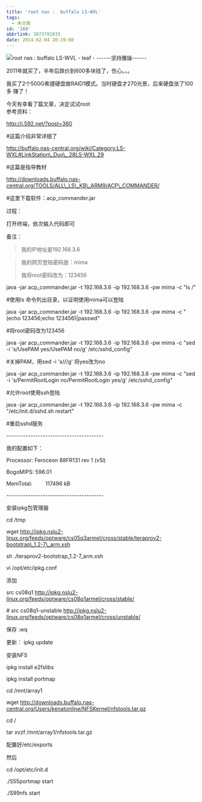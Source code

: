 ```yaml
---
title: 'root nas :  buffalo LS-WVL'
tags:
  - 未分类
id: '169'
abbrlink: 3073781033
date: 2014-02-04 20:19:00
---
```


![root nas :  buffalo LS-WVL - leaf - ------坚持雅操------](http://img0.ph.126.net/BWHcgE8BPLbb463K2lF4NA==/4791267053669049027.png "root nas :  buffalo LS-WVL - leaf - ------坚持雅操------")

2011年就买了，半年后跌价到600多块钱了，伤心。。。

我买了2个500G希捷硬盘做RAID1模式。当时硬盘才270光景，后来硬盘涨了100多 赚了！

  

今天有幸看了篇文章，决定试试root  
参考资料：

http://i.592.net/?post=360

#这篇介绍非常详细了

http://buffalo.nas-central.org/wiki/Category:LS-WXL#LinkStation\_Duo\_.28LS-WXL.29

#这篇是指导教材

http://downloads.buffalo.nas-central.org/TOOLS/ALL\_LS\_KB\_ARM9/ACP\_COMMANDER/

#这里下载软件：acp\_commander.jar

  

  

过程：

打开终端，依次输入代码即可

备注：

> 我的IP地址是192.168.3.6

> 我的网页登陆密码是：mima
> 
> 我将root密码改为：123456
> 
>   

java -jar acp\_commander.jar -t 192.168.3.6 -ip 192.168.3.6 -pw mima -c "ls /"

#使用ls 命令列出目录，以证明使用mima可以登陆

  

java -jar acp\_commander.jar -t 192.168.3.6 -ip 192.168.3.6 -pw mima -c "(echo 123456;echo 123456)|passwd"

#将root密码改为123456

  

java -jar acp\_commander.jar -t 192.168.3.6 -ip 192.168.3.6 -pw mima -c "sed -i 's/UsePAM yes/UsePAM no/g' /etc/sshd\_config"

#关掉PAM，用sed -i 's///g' 将yes改为no

  

java -jar acp\_commander.jar -t 192.168.3.6 -ip 192.168.3.6 -pw mima -c "sed -i 's/PermitRootLogin no/PermitRootLogin yes/g' /etc/sshd\_config"

#允许root使用ssh登陆

  

java -jar acp\_commander.jar -t 192.168.3.6 -ip 192.168.3.6 -pw mima -c "/etc/init.d/sshd.sh restart"

#重启sshd服务

  

\----------------------------------------

我的配置如下：

Processor: Feroceon 88FR131 rev 1 (v5l)

BogoMIPS: 598.01

MemTotal:         117496 kB

\----------------------------------------

  

安装ipkg包管理器

cd /tmp

wget http://ipkg.nslu2-linux.org/feeds/optware/cs05q3armel/cross/stable/teraprov2-bootstrap\_1.2-7\_arm.xsh

sh ./teraprov2-bootstrap\_1.2-7\_arm.xsh

  

vi /opt/etc/ipkg.conf 

添加

src cs08q1 http://ipkg.nslu2-linux.org/feeds/optware/cs08q1armel/cross/stable/

\# src cs08q1-unstable http://ipkg.nslu2-linux.org/feeds/optware/cs08q1armel/cross/unstable/

保存 :wq

更新： ipkg update

  

  

安装NFS

ipkg install e2fslibs

ipkg install portmap

cd /mnt/array1

wget http://downloads.buffalo.nas-central.org/Users/kenatonline/NFSKernel/nfstools.tar.gz

cd /

tar xvzf /mnt/array1/nfstools.tar.gz

配置好/etc/exports

然后

cd /opt/etc/init.d

./S55portmap start

./S99nfs start